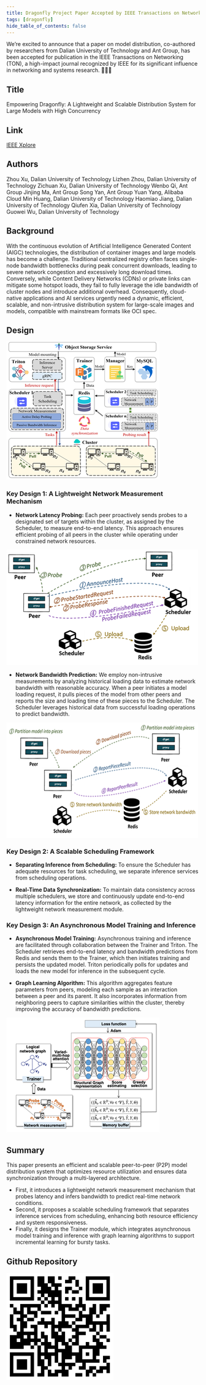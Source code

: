 ```yaml
---
title: Dragonfly Project Paper Accepted by IEEE Transactions on Networking (TON)!
tags: [dragonfly]
hide_table_of_contents: false
---
```


We’re excited to announce that a paper on model distribution, co-authored by researchers from Dalian University of Technology and Ant Group, has been accepted for publication in the IEEE Transactions on Networking (TON), a high-impact journal recognized by IEEE for its significant influence in networking and systems research. 🎉🎉🎉

## Title

Empowering Dragonfly: A Lightweight and Scalable Distribution System for Large Models with High Concurrency

## Link

[IEEE Xplore](https://ieeexplore.ieee.org/document/11152005)

## Authors

Zhou Xu, Dalian University of Technology
Lizhen Zhou, Dalian University of Technology
Zichuan Xu, Dalian University of Technology
Wenbo Qi, Ant Group
Jinjing Ma, Ant Group
Song Yan, Ant Group
Yuan Yang, Alibaba Cloud
Min Huang, Dalian University of Technology
Haomiao Jiang, Dalian University of Technology
Qiufen Xia, Dalian University of Technology
Guowei Wu, Dalian University of Technology

## Background

With the continuous evolution of Artificial Intelligence Generated Content (AIGC) technologies, the distribution of container images and large models has become a challenge. Traditional centralized registry often faces single-node bandwidth bottlenecks during peak concurrent downloads, leading to severe network congestion and excessively long download times. Conversely, while Content Delivery Networks (CDNs) or private links can mitigate some hotspot loads, they fail to fully leverage the idle bandwidth of cluster nodes and introduce additional overhead. Consequently, cloud-native applications and AI services urgently need a dynamic, efficient, scalable, and non-intrusive distribution system for large-scale images and models, compatible with mainstream formats like OCI spec.

## Design

![github](images/design.png)

### Key Design 1: A Lightweight Network Measurement Mechanism

- **Network Latency Probing:** Each peer proactively sends probes to a designated set of targets within the cluster, as assigned by the Scheduler, to measure end-to-end latency. This approach ensures efficient probing of all peers in the cluster while operating under constrained network resources.

![github](images/probe.png)

- **Network Bandwidth Prediction:** We employ non-intrusive measurements by analyzing historical loading data to estimate network bandwidth with reasonable accuracy. When a peer initiates a model loading request, it pulls pieces of the model from other peers and reports the size and loading time of these pieces to the Scheduler. The Scheduler leverages historical data from successful loading operations to predict bandwidth.

![github](images/bandwidth.png)

### Key Design 2: A Scalable Scheduling Framework

- **Separating Inference from Scheduling:** To ensure the Scheduler has adequate resources for task scheduling, we separate inference services from scheduling operations.

- **Real-Time Data Synchronization:** To maintain data consistency across multiple schedulers, we store and continuously update end-to-end latency information for the entire network, as collected by the lightweight network measurement module.

### Key Design 3: An Asynchronous Model Training and Inference

- **Asynchronous Model Training:**  Asynchronous training and inference are facilitated through collaboration between the Trainer and Triton. The Scheduler retrieves end-to-end latency and bandwidth predictions from Redis and sends them to the Trainer, which then initiates training and persists the updated model. Triton periodically polls for updates and loads the new model for inference in the subsequent cycle.

- **Graph Learning Algorithm:**  This algorithm aggregates feature parameters from peers, modeling each sample as an interaction between a peer and its parent. It also incorporates information from neighboring peers to capture similarities within the cluster, thereby improving the accuracy of bandwidth predictions.

![github](images/graph.png)

## Summary

This paper presents an efficient and scalable peer-to-peer (P2P) model distribution system that optimizes resource utilization and ensures data synchronization through a multi-layered architecture. 
- First, it introduces a lightweight network measurement mechanism that probes latency and infers bandwidth to predict real-time network conditions. 
- Second, it proposes a scalable scheduling framework that separates inference services from scheduling, enhancing both resource efficiency and system responsiveness. 
- Finally, it designs the Trainer module, which integrates asynchronous model training and inference with graph learning algorithms to support incremental learning for bursty tasks.

## Github Repository

![github](images/github.png)
